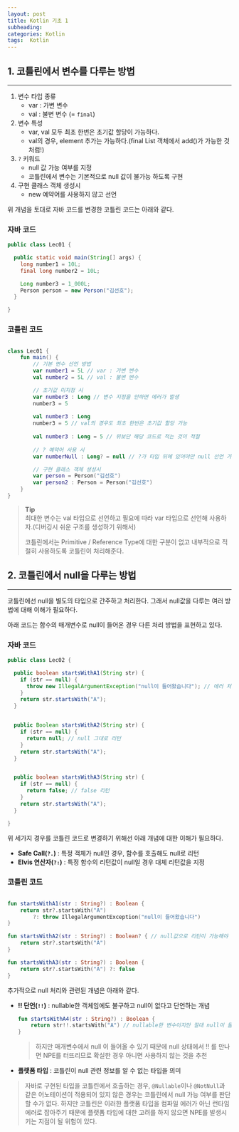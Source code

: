```yaml
---
layout: post
title: Kotlin 기초 1
subheading:
categories: Kotlin
tags:  Kotlin
---
```


## 1. 코틀린에서 변수를 다루는 방법
---
1. 변수 타입 종류
   - var : 가변 변수
   - val : 불변 변수 (= `final`)
2. 변수 특성
   - var, val 모두 최초 한번은 초기값 할당이 가능하다.
   - val의 경우, element 추가는 가능하다.(final List 객체에서 add()가 가능한 것처럼!)
3. `?` 키워드
   - null 값 가능 여부를 지정
   - 코틀린에서 변수는 기본적으로 null 값이 불가능 하도록 구현
4. 구현 클래스 객체 생성시
   - new 예약어를 사용하지 않고 선언
   
위 개념을 토대로 자바 코드를 변경한 코틀린 코드는 아래와 같다.

### 자바 코드
```java
public class Lec01 {

  public static void main(String[] args) {
    long number1 = 10L;
    final long number2 = 10L;

    Long number3 = 1_000L;
    Person person = new Person("김선호");
  }

}
```

### 코틀린 코드
```kotlin

class Lec01 {
    fun main() {
        // 기본 변수 선언 방법
        var number1 = 5L // var : 가변 변수
        val number2 = 5L // val : 불변 변수

        // 초기값 미지정 시
        var number3 : Long // 변수 지정을 안하면 에러가 발생
        number3 = 5
      
        val number3 : Long
        number3 = 5 // val의 경우도 최초 한번은 초기값 할당 가능
      
        val number3 : Long = 5 // 위보단 해당 코드로 적는 것이 적절
        
        // ? 예약어 사용 시
        var numberNull : Long? = null // ?가 타입 뒤에 있어야만 null 선언 가능

        // 구현 클래스 객체 생성시
        var person = Person("김선호")
        var person2 : Person = Person("김선호")
    }
}
```

> **Tip**<br>
> 최대한 변수는 val 타입으로 선언하고 필요에 따라 var 타입으로 선언해 사용하자.(디버깅시 쉬운 구조를 생성하기 위해서)
>
> 코틀린에서는 Primitive / Reference Type에 대한 구분이 없고 내부적으로 적절히 사용하도록 코틀린이 처리해준다.

## 2. 코틀린에서 null을 다루는 방법
---
코틀린에선 null을 별도의 타입으로 간주하고 처리한다. 그래서 null값을 다루는 여러 방법에 대해 이해가 필요하다.

아래 코드는 함수의 매개변수로 null이 들어온 경우 다른 처리 방법을 표현하고 있다.

### 자바 코드
```java
public class Lec02 {

  public boolean startsWithA1(String str) {
    if (str == null) {
      throw new IllegalArgumentException("null이 들어왔습니다"); // 에러 처리
    }
    return str.startsWith("A");
  }


  public Boolean startsWithA2(String str) {
    if (str == null) {
      return null; // null 그대로 리턴
    }
    return str.startsWith("A");
  }


  public boolean startsWithA3(String str) {
    if (str == null) {
      return false; // false 리턴
    }
    return str.startsWith("A");
  }

}

```

위 세가지 경우를 코틀린 코드로 변경하기 위해선 아래 개념에 대한 이해가 필요하다.

- **Safe Call(`?.`)** : 특정 객체가 null인 경우, 함수를 호출해도 null로 리턴
- **Elvis 연산자(`?:`)** : 특정 함수의 리턴값이 null일 경우 대체 리턴값을 지정

### 코틀린 코드
```kotlin

fun startsWithA1(str : String?) : Boolean {
    return str?.startsWith("A")
        ?: throw IllegalArgumentException("null이 들어왔습니다")
}

fun startsWithA2(str : String?) : Boolean? { // null값으로 리턴이 가능해야 하기 때문에 Boolean에 ? 예약어 사용
    return str?.startsWith("A")
}

fun startsWithA3(str : String?) : Boolean {
    return str?.startsWith("A") ?: false
}
```

추가적으로 null 처리와 관련된 개념은 아래와 같다.

- **!! 단언(`!!`)** : nullable한 객체임에도 불구하고 null이 없다고 단언하는 개념
  ```kotlin
  fun startsWithA4(str : String?) : Boolean {
      return str!!.startsWith("A") // nullable한 변수이지만 절대 null이 들어올 수 없는 경우 사용
  }
  ```
  > 하지만 매개변수에서 null 이 들어올 수 있기 때문에 null 상태에서 !! 를 만나면 NPE를 터뜨리므로 확실한 경우 아니면 사용하지 않는 것을 추천

- **플랫폼 타입** : 코틀린이 null 관련 정보를 알 수 없는 타입을 의미
 > 자바로 구현된 타입을 코틀린에서 호출하는 경우, `@Nullable`이나 `@NotNull`과 같은 어노테이션이 적용되어 있지 않은 경우는 코틀린에서 null 가능 여부를 판단할 수가 없다. 
 > 하지만 코틀린은 이러한 플랫폼 타입을 컴파일 에러가 아닌 런타임 에러로 잡아주기 때문에 플랫폼 타입에 대한 고려를 하지 않으면 NPE를 발생시키는 지점이 될 위험이 있다.
